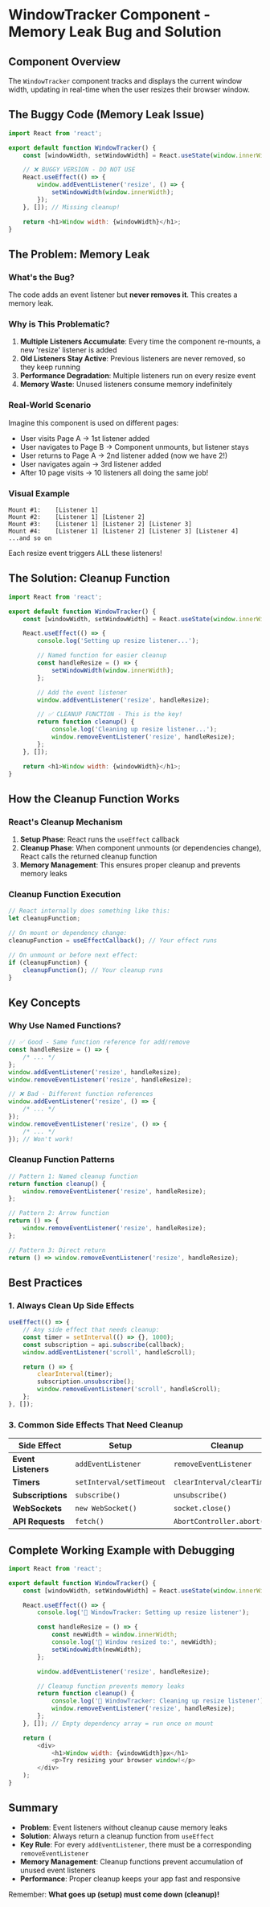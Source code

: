 # WindowTracker Component - Memory Leak Bug and Solution

## Component Overview

The `WindowTracker` component tracks and displays the current window width, updating in real-time when the user resizes their browser window.

## The Buggy Code (Memory Leak Issue)

```javascript
import React from 'react';

export default function WindowTracker() {
	const [windowWidth, setWindowWidth] = React.useState(window.innerWidth);

	// ❌ BUGGY VERSION - DO NOT USE
	React.useEffect(() => {
		window.addEventListener('resize', () => {
			setWindowWidth(window.innerWidth);
		});
	}, []); // Missing cleanup!

	return <h1>Window width: {windowWidth}</h1>;
}
```

## The Problem: Memory Leak

### What's the Bug?

The code adds an event listener but **never removes it**. This creates a memory leak.

### Why is This Problematic?

1. **Multiple Listeners Accumulate**: Every time the component re-mounts, a new 'resize' listener is added
2. **Old Listeners Stay Active**: Previous listeners are never removed, so they keep running
3. **Performance Degradation**: Multiple listeners run on every resize event
4. **Memory Waste**: Unused listeners consume memory indefinitely

### Real-World Scenario

Imagine this component is used on different pages:

- User visits Page A → 1st listener added
- User navigates to Page B → Component unmounts, but listener stays
- User returns to Page A → 2nd listener added (now we have 2!)
- User navigates again → 3rd listener added
- After 10 page visits → 10 listeners all doing the same job!

### Visual Example

```
Mount #1:    [Listener 1]
Mount #2:    [Listener 1] [Listener 2]
Mount #3:    [Listener 1] [Listener 2] [Listener 3]
Mount #4:    [Listener 1] [Listener 2] [Listener 3] [Listener 4]
...and so on
```

Each resize event triggers ALL these listeners!

## The Solution: Cleanup Function

```javascript
import React from 'react';

export default function WindowTracker() {
	const [windowWidth, setWindowWidth] = React.useState(window.innerWidth);

	React.useEffect(() => {
		console.log('Setting up resize listener...');

		// Named function for easier cleanup
		const handleResize = () => {
			setWindowWidth(window.innerWidth);
		};

		// Add the event listener
		window.addEventListener('resize', handleResize);

		// ✅ CLEANUP FUNCTION - This is the key!
		return function cleanup() {
			console.log('Cleaning up resize listener...');
			window.removeEventListener('resize', handleResize);
		};
	}, []);

	return <h1>Window width: {windowWidth}</h1>;
}
```

## How the Cleanup Function Works

### React's Cleanup Mechanism

1. **Setup Phase**: React runs the `useEffect` callback
2. **Cleanup Phase**: When component unmounts (or dependencies change), React calls the returned cleanup function
3. **Memory Management**: This ensures proper cleanup and prevents memory leaks

### Cleanup Function Execution

```javascript
// React internally does something like this:
let cleanupFunction;

// On mount or dependency change:
cleanupFunction = useEffectCallback(); // Your effect runs

// On unmount or before next effect:
if (cleanupFunction) {
	cleanupFunction(); // Your cleanup runs
}
```

## Key Concepts

### Why Use Named Functions?

```javascript
// ✅ Good - Same function reference for add/remove
const handleResize = () => {
	/* ... */
};
window.addEventListener('resize', handleResize);
window.removeEventListener('resize', handleResize);

// ❌ Bad - Different function references
window.addEventListener('resize', () => {
	/* ... */
});
window.removeEventListener('resize', () => {
	/* ... */
}); // Won't work!
```

### Cleanup Function Patterns

```javascript
// Pattern 1: Named cleanup function
return function cleanup() {
	window.removeEventListener('resize', handleResize);
};

// Pattern 2: Arrow function
return () => {
	window.removeEventListener('resize', handleResize);
};

// Pattern 3: Direct return
return () => window.removeEventListener('resize', handleResize);
```

## Best Practices

### 1. Always Clean Up Side Effects

```javascript
useEffect(() => {
	// Any side effect that needs cleanup:
	const timer = setInterval(() => {}, 1000);
	const subscription = api.subscribe(callback);
	window.addEventListener('scroll', handleScroll);

	return () => {
		clearInterval(timer);
		subscription.unsubscribe();
		window.removeEventListener('scroll', handleScroll);
	};
}, []);
```

### 3. Common Side Effects That Need Cleanup

| Side Effect         | Setup                    | Cleanup                      |
| ------------------- | ------------------------ | ---------------------------- |
| **Event Listeners** | `addEventListener`       | `removeEventListener`        |
| **Timers**          | `setInterval/setTimeout` | `clearInterval/clearTimeout` |
| **Subscriptions**   | `subscribe()`            | `unsubscribe()`              |
| **WebSockets**      | `new WebSocket()`        | `socket.close()`             |
| **API Requests**    | `fetch()`                | `AbortController.abort()`    |

## Complete Working Example with Debugging

```javascript
import React from 'react';

export default function WindowTracker() {
	const [windowWidth, setWindowWidth] = React.useState(window.innerWidth);

	React.useEffect(() => {
		console.log('🔧 WindowTracker: Setting up resize listener');

		const handleResize = () => {
			const newWidth = window.innerWidth;
			console.log('📏 Window resized to:', newWidth);
			setWindowWidth(newWidth);
		};

		window.addEventListener('resize', handleResize);

		// Cleanup function prevents memory leaks
		return function cleanup() {
			console.log('🧹 WindowTracker: Cleaning up resize listener');
			window.removeEventListener('resize', handleResize);
		};
	}, []); // Empty dependency array = run once on mount

	return (
		<div>
			<h1>Window width: {windowWidth}px</h1>
			<p>Try resizing your browser window!</p>
		</div>
	);
}
```

## Summary

- **Problem**: Event listeners without cleanup cause memory leaks
- **Solution**: Always return a cleanup function from `useEffect`
- **Key Rule**: For every `addEventListener`, there must be a corresponding `removeEventListener`
- **Memory Management**: Cleanup functions prevent accumulation of unused event listeners
- **Performance**: Proper cleanup keeps your app fast and responsive

Remember: **What goes up (setup) must come down (cleanup)!**
